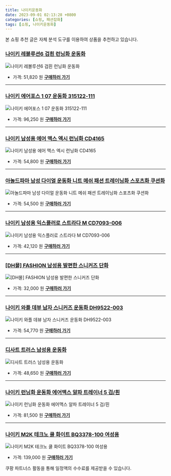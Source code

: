 ```yaml
---
title: 나이키운동화
date: 2023-09-01 02:13:28 +0800
categories: [쇼핑, 패션잡화]
tags: [쇼핑, 나이키운동화]
---
```

본 쇼핑 추천 글은 자체 분석 도구를 이용하여 상품을 추천하고 있습니다.
### [나이키 레볼루션6 검흰 런닝화 운동화](https://link.coupang.com/re/AFFSDP?lptag=AF1030537&pageKey=6272949644&itemId=12839401122&vendorItemId=86875234569&traceid=V0-153-ed1ece3a1d143aff&requestid=20230907021328501241333028&token=31850C%7CMIXED)
![나이키 레볼루션6 검흰 런닝화 운동화](https://ads-partners.coupang.com/image1/Xa0dg7rs2k10V7o1Xb_0AJAnN3Wypm_ANAbS5RzWSsz49jUGVoqt_Dq5_qqw_7nn2Wsn61x81nhwr8-tDLwJNDuAy-cs_svItfqZFWWUCtoSO37CUmCG5uSktF73gdjQ2H2SO9_qt_8ijgke-W5bmljQm4-NCIJ505Cu1Ap1LrjMq3_pLPgze3aEo45T4lyyhZHnvyvP7AXRjm6cZjKK6bO0dCg3BkQ5-KFTWuimSYU-fgRieMIYvC9boQxFtVvJYrBvZh3HB5r0ko0ndAa6HfKMgV-aWkiviQ8IrpsqJn4=)
- 가격: 51,820 원
[**구매하러 가기**](https://link.coupang.com/re/AFFSDP?lptag=AF1030537&pageKey=6272949644&itemId=12839401122&vendorItemId=86875234569&traceid=V0-153-ed1ece3a1d143aff&requestid=20230907021328501241333028&token=31850C%7CMIXED)
---
### [나이키 에어포스 1 07 운동화 315122-111](https://link.coupang.com/re/AFFSDP?lptag=AF1030537&pageKey=6271597245&itemId=12831258915&vendorItemId=86945088716&traceid=V0-153-0efd3cac75aa8b2a&requestid=20230907021328501241333028&token=31850C%7CMIXED)
![나이키 에어포스 1 07 운동화 315122-111](https://ads-partners.coupang.com/image1/yxVDWVxVljkMzJ_sy3i7DsgKTrqu3gZ2bXXiCu9eqMwUtp38mX7BVwFDPwxe9wxrb52X4lwjqbHhrucuPHUKunZ3BcQwR3rxk7EWT7EtNdjnGOWahQMsEBWy8Z3nM4NC7aZWxFfKoSB3psUNHZAVDXO4hVmc_ofqkPjpTNajfdADU6j8P96DdYtH5Gjk3gqaNn3t_sGk2Q_WzN6_DeFiXdb0n1YYN08ArRFn4GSG7gggzTZvRKulkDZfkl4RJXUBd5lyDEA1ZaNL8Ul94FBRbRcGT4S9l0FmYpAsGQEi0iQ=)
- 가격: 96,250 원
[**구매하러 가기**](https://link.coupang.com/re/AFFSDP?lptag=AF1030537&pageKey=6271597245&itemId=12831258915&vendorItemId=86945088716&traceid=V0-153-0efd3cac75aa8b2a&requestid=20230907021328501241333028&token=31850C%7CMIXED)
---
### [나이키 남성용 에어 맥스 엑시 런닝화 CD4165](https://link.coupang.com/re/AFFSDP?lptag=AF1030537&pageKey=5917216013&itemId=10478929354&vendorItemId=77760689528&traceid=V0-153-a11619937e824973&requestid=20230907021328501241333028&token=31850C%7CMIXED)
![나이키 남성용 에어 맥스 엑시 런닝화 CD4165](https://ads-partners.coupang.com/image1/EBHbejmIXERALspmEIyAyags4VVDkavT5Fg7bxmsO-gAsFfg2Lx0lqGyFXJEq8jmf83XxDZHjv3sdbxI3rYIF8WHAQPs3cDqC1QH30L8mLsN_WrwRHsCJ5XApdgEpMtSvbKFVBxr5631aHArHUd2hR-opp1oopOXtR6u0OFdidpqwjIp0gpYdb9ymNr3Sw-r5-YbzPY9PbYeHgCiLsSkTvXZVNhiCG80qwQxg9eQkLuZLl1cGJxLeqtO2xdqv2Wd7eH-AAS8EitR-BQxGPAAqRo1)
- 가격: 54,800 원
[**구매하러 가기**](https://link.coupang.com/re/AFFSDP?lptag=AF1030537&pageKey=5917216013&itemId=10478929354&vendorItemId=77760689528&traceid=V0-153-a11619937e824973&requestid=20230907021328501241333028&token=31850C%7CMIXED)
---
### [아놀드파마 남성 다이얼 운동화 니트 메쉬 패션 트레이닝화 스포츠화 쿠션화](https://link.coupang.com/re/AFFSDP?lptag=AF1030537&pageKey=7063553365&itemId=17521032720&vendorItemId=84685879684&traceid=V0-153-40cb8e7b69ae6048&clickBeacon=z5p9Z1qy%2BSysUyNjQGBGDoE1o3Ong%2FlxGNMJ0WyeLVazbOz1p5zwtPsTVIYvy314zjrci1IG681jJbfp%2F2IOMC70Yz%2BKJ3ozEQePeUEpnWOM8WwzcVWyOyE3WqGylZWgeRYcw111vR70pAkSQ3IBLwcMVLLls%2FjGPSSl4xn8ZngmhysoZY4GxIuq%2BZJzAT1rQElx3NCqZkO9PkhWJSz6DAR5LPb8FaXR%2FUaz4VHbxTu64GgOI3zInWk%2F5hQiFaup8NOg%2FC8PXXur8YdRNMhPclGqEcxhzipyCWBKOeJp5C%2B8dswomx9YC1gTqCLWj8qZMnEm0XU3d3RDoFa7l6S3bW51ofnd7eKnouI99rAJJOkMLKPkSnbTdhTdl81BXNmL8XFOw3zE%2BBB03BrxW29SmI5yrflJAvWFcFoV1Vc4ERT65Z8b0uhTc5ftx6v5oLIaQH2pSFXZONWlhHuRnjv7Fed239yUpjF10Ju3ehd3VcOwXJ6I72lURIZNe%2BdlJgwCo0TiE9ERKDv53erm617JARyJ2%2F6MMaIArm7%2FPWSBg5IM%2F4Ivc0PQZU74OayBquRazdNcLKOJZbX5KfEwsIXXpH7e3UxD4jTD2%2BuEJhoIGH6cRf2sA4dMetb7pZBY4%2B7uopEE5FMhYAKbV2S3So5wJEo1wSjKQQRcYfHXqmdKg2C9VmWgqhJHbQKZV9eGib%2BOgP1LsBsYle2EjRJYJsWT5OGjY9CqtXHgk4sjiXpzPkLzaHWAMmJUHcZpuC8d2dtE7SEhohNtFzC8tuGvbO3hAsGwlakS35R2UJLNh8QsGfEr7VTPsp%2B%2Fo0EjvfBnOKHkIYTK1Mg7%2FG1GiXixfztXJB1kUZ7ssVMM34TgA8aB8P%2BadEGGmSRAK2DuiNZTPwzY&requestid=20230907021328501241333028&token=31850C%7CMIXED)
![아놀드파마 남성 다이얼 운동화 니트 메쉬 패션 트레이닝화 스포츠화 쿠션화](https://ads-partners.coupang.com/image1/NA4TB3wIPbSiLCX1NFZT9pZY_W7a5aKXC4W1gvfqpJiy8NXZUbsi-p6O1VzM1L0LztmbXMQFav1rQPRWyd3O9ilAUIOjA1Qo8ZFO8klzzbJtvSwa57mKX07HL1c6CoZuVcmNtUek38jzH5_FEqNIF9xi736lT82VwiGFI68ocNZfeUgO-QGx0IcBsR-1O7jLC6kkntTO8etKAyCadn_AvlQ_K2WxoT07L9bbbNWlmG_gwskZA0VxxcQHHfG7IOz4jv3-GKKHjKYIgWVIlYFzNIcZpQjM2ehjxajVYJM8pNECS-Xy3g==)
- 가격: 54,500 원
[**구매하러 가기**](https://link.coupang.com/re/AFFSDP?lptag=AF1030537&pageKey=7063553365&itemId=17521032720&vendorItemId=84685879684&traceid=V0-153-40cb8e7b69ae6048&clickBeacon=z5p9Z1qy%2BSysUyNjQGBGDoE1o3Ong%2FlxGNMJ0WyeLVazbOz1p5zwtPsTVIYvy314zjrci1IG681jJbfp%2F2IOMC70Yz%2BKJ3ozEQePeUEpnWOM8WwzcVWyOyE3WqGylZWgeRYcw111vR70pAkSQ3IBLwcMVLLls%2FjGPSSl4xn8ZngmhysoZY4GxIuq%2BZJzAT1rQElx3NCqZkO9PkhWJSz6DAR5LPb8FaXR%2FUaz4VHbxTu64GgOI3zInWk%2F5hQiFaup8NOg%2FC8PXXur8YdRNMhPclGqEcxhzipyCWBKOeJp5C%2B8dswomx9YC1gTqCLWj8qZMnEm0XU3d3RDoFa7l6S3bW51ofnd7eKnouI99rAJJOkMLKPkSnbTdhTdl81BXNmL8XFOw3zE%2BBB03BrxW29SmI5yrflJAvWFcFoV1Vc4ERT65Z8b0uhTc5ftx6v5oLIaQH2pSFXZONWlhHuRnjv7Fed239yUpjF10Ju3ehd3VcOwXJ6I72lURIZNe%2BdlJgwCo0TiE9ERKDv53erm617JARyJ2%2F6MMaIArm7%2FPWSBg5IM%2F4Ivc0PQZU74OayBquRazdNcLKOJZbX5KfEwsIXXpH7e3UxD4jTD2%2BuEJhoIGH6cRf2sA4dMetb7pZBY4%2B7uopEE5FMhYAKbV2S3So5wJEo1wSjKQQRcYfHXqmdKg2C9VmWgqhJHbQKZV9eGib%2BOgP1LsBsYle2EjRJYJsWT5OGjY9CqtXHgk4sjiXpzPkLzaHWAMmJUHcZpuC8d2dtE7SEhohNtFzC8tuGvbO3hAsGwlakS35R2UJLNh8QsGfEr7VTPsp%2B%2Fo0EjvfBnOKHkIYTK1Mg7%2FG1GiXixfztXJB1kUZ7ssVMM34TgA8aB8P%2BadEGGmSRAK2DuiNZTPwzY&requestid=20230907021328501241333028&token=31850C%7CMIXED)
---
### [나이키 남성용 익스플러로 스트라다 M CD7093-006](https://link.coupang.com/re/AFFSDP?lptag=AF1030537&pageKey=5244376446&itemId=7415944873&vendorItemId=74706919623&traceid=V0-153-ac62f002575a0f75&requestid=20230907021328501241333028&token=31850C%7CMIXED)
![나이키 남성용 익스플러로 스트라다 M CD7093-006](https://ads-partners.coupang.com/image1/uEu2mvhJ5WDzWnQduI2_Eshx-Z5RNguXyjp6ghpqNPLh0LYd86Cg417C6Bpi3BalebBKG9n_Mn5IPvwB3mEii8lO-AotzMiQXg7UgOBycrOFNdnVGNdBoiVwbARjE8PEUj4MqjPrmO7pHzhHIBtR_7bKbDqV67MMwb2HIMuwuaWjjsGCOz6gLhPvLIK5344FKh_eJ_Uv_zgT7-eDd5D6WjBN_HyiApsDRDefgo1AXSuQ1W-KJC3Q0EdBZS0kL_n5zFZnPjtWmzAT1XtsQvTKaBLGEA==)
- 가격: 42,120 원
[**구매하러 가기**](https://link.coupang.com/re/AFFSDP?lptag=AF1030537&pageKey=5244376446&itemId=7415944873&vendorItemId=74706919623&traceid=V0-153-ac62f002575a0f75&requestid=20230907021328501241333028&token=31850C%7CMIXED)
---
### [[DH몰] FASHION 남성용 발편한 스니커즈 단화](https://link.coupang.com/re/AFFSDP?lptag=AF1030537&pageKey=6424607172&itemId=13838433546&vendorItemId=82815065601&traceid=V0-153-51138fdcce9370ca&clickBeacon=z5p9Z1qy%2BSysUyNjQGBGDoE1o3Ong%2FlxGNMJ0WyeLVazbOz1p5zwtPsTVIYvy314zjrci1IG681jJbfp%2F2IOMC70Yz%2BKJ3ozEQePeUEpnWNdP%2BK%2Fpkl01nfQ1oXptMQxeRYcw111vR70pAkSQ3IBLwhkoKHrFGu%2BLP070XHIS8KONbLPNBP5BRZAg5%2BnpPN9QElx3NCqZkO9PkhWJSz6DAR5LPb8FaXR%2FUaz4VHbxTu64GgOI3zInWk%2F5hQiFaup%2BF5Ou3JD2zlG6mGAM3DmpuxnOvmQdbo12pMwYuxtD%2BwwKh2HJ22Ml32td4SQznNHEecd547UzRFBaX0K0iMkMyBEjovxow%2F5Fgo6Q4B%2FDrpKFr%2FMxKnoasnhBCL5XB3s66kSYkhBXInHf%2F50c%2BOpaaiFMW2bs3mHrt1a7daucQglfSJ2EOm4QKBI9EnrxNv0BV4PbvPzxmyAlhCWmHa1Wl%2BttOU7Vp5%2F2ZTKnJTYNSTsyBgRJigYgN0jCggcptcCeArpRLQcRKr4TQkSdUESGQV%2Fwm4pe1BK%2FbHehqqvXJz5EK%2BkyiWWAHjuClMErNN0snFpuhA2uGXt0xemGAttOMsvXHc72sDsnKQ4FoYwAzwXX4NP%2BT8J4Fs7U6oL%2BQhu1nSbn7aOdH%2FYAWeB7%2Fz89QppQbmO31%2BV99yaFOCN0SGaReu0%2BOpigwvLL2BxQm5G%2Bfo%2FCatBdMbu3kefnPAtUimkRohBEdDqdVZY0cwpC2k6x3L6x6nwdEcLnC4ulFLE3G6BKPuBLGnOQd1gEBCKr6DEgkvtFBf049p513kTqwIKnt3Dv84fKuvX9Y9%2BpxZuP1rgCKluxzpC6hwexW8SPBtUVHqLazOPbwiCBtw%2BaCxhEPzeu3MLJm2nYk5pF9LA&requestid=20230907021328501241333028&token=31850C%7CMIXED)
![[DH몰] FASHION 남성용 발편한 스니커즈 단화](https://ads-partners.coupang.com/image1/vu8YeBOhXSEEzg6Yvj4dMsfHav-fNbLbiSa9CUQ-hU41bP9zzoEeUnJNCN0l-oxS8jt_mLxQALznXxirnrsKzzjuZOyjY2zYNtt98cJlpytlD00S_ibrM5tWnFmg_5Wk5SIGVDArxnnmDe8Agczs2272_dcW836DIrMcQM1XmZEIo_8mhBmEAUwFFor1kSDLOH-gja7DfEpgzPIH2Zu8G8ILr1qp5J9WNVzISTvGkk2Hvf0nzFjA8T6hbuQRho5O2DPbBZqEVEqmqFSHMJ1PgLt8tPT-t3VlyfGhyQdm2oJC2sAg)
- 가격: 32,000 원
[**구매하러 가기**](https://link.coupang.com/re/AFFSDP?lptag=AF1030537&pageKey=6424607172&itemId=13838433546&vendorItemId=82815065601&traceid=V0-153-51138fdcce9370ca&clickBeacon=z5p9Z1qy%2BSysUyNjQGBGDoE1o3Ong%2FlxGNMJ0WyeLVazbOz1p5zwtPsTVIYvy314zjrci1IG681jJbfp%2F2IOMC70Yz%2BKJ3ozEQePeUEpnWNdP%2BK%2Fpkl01nfQ1oXptMQxeRYcw111vR70pAkSQ3IBLwhkoKHrFGu%2BLP070XHIS8KONbLPNBP5BRZAg5%2BnpPN9QElx3NCqZkO9PkhWJSz6DAR5LPb8FaXR%2FUaz4VHbxTu64GgOI3zInWk%2F5hQiFaup%2BF5Ou3JD2zlG6mGAM3DmpuxnOvmQdbo12pMwYuxtD%2BwwKh2HJ22Ml32td4SQznNHEecd547UzRFBaX0K0iMkMyBEjovxow%2F5Fgo6Q4B%2FDrpKFr%2FMxKnoasnhBCL5XB3s66kSYkhBXInHf%2F50c%2BOpaaiFMW2bs3mHrt1a7daucQglfSJ2EOm4QKBI9EnrxNv0BV4PbvPzxmyAlhCWmHa1Wl%2BttOU7Vp5%2F2ZTKnJTYNSTsyBgRJigYgN0jCggcptcCeArpRLQcRKr4TQkSdUESGQV%2Fwm4pe1BK%2FbHehqqvXJz5EK%2BkyiWWAHjuClMErNN0snFpuhA2uGXt0xemGAttOMsvXHc72sDsnKQ4FoYwAzwXX4NP%2BT8J4Fs7U6oL%2BQhu1nSbn7aOdH%2FYAWeB7%2Fz89QppQbmO31%2BV99yaFOCN0SGaReu0%2BOpigwvLL2BxQm5G%2Bfo%2FCatBdMbu3kefnPAtUimkRohBEdDqdVZY0cwpC2k6x3L6x6nwdEcLnC4ulFLE3G6BKPuBLGnOQd1gEBCKr6DEgkvtFBf049p513kTqwIKnt3Dv84fKuvX9Y9%2BpxZuP1rgCKluxzpC6hwexW8SPBtUVHqLazOPbwiCBtw%2BaCxhEPzeu3MLJm2nYk5pF9LA&requestid=20230907021328501241333028&token=31850C%7CMIXED)
---
### [나이키 와플 데뷰 남자 스니커즈 운동화 DH9522-003](https://link.coupang.com/re/AFFSDP?lptag=AF1030537&pageKey=6947177012&itemId=18145078756&vendorItemId=86451668543&traceid=V0-153-abfee9b159db825b&requestid=20230907021328501241333028&token=31850C%7CMIXED)
![나이키 와플 데뷰 남자 스니커즈 운동화 DH9522-003](https://ads-partners.coupang.com/image1/m6uTBaU05L7YzcT9m5d_HrZEHFGxxnXTX8uEZ9DcjWeREXIhQKCWTHPmQzP6Sfc_geKPQYBvzH0JyfrDhlYUFx3jQTDIwAQX5YYHZfMWblAEVvqiLzH1CN5IJ7oHmUoHK7kvgIRXrEnIWSyNfJBAo10V6oSF8Hs0iBPmxX0PyNMaZnNkDowuN482QE5r7regTgHV2CD4ZJI9789fn2u6P6YqaIFqsehref7ykwmCjN5iYPoGno-AxQY83S3gcuosLzEXANU8UV7b9j_npJlybGJ1977fmQKIT2T5A9NA6rc=)
- 가격: 54,770 원
[**구매하러 가기**](https://link.coupang.com/re/AFFSDP?lptag=AF1030537&pageKey=6947177012&itemId=18145078756&vendorItemId=86451668543&traceid=V0-153-abfee9b159db825b&requestid=20230907021328501241333028&token=31850C%7CMIXED)
---
### [디사트 트러스 남성용 운동화](https://link.coupang.com/re/AFFSDP?lptag=AF1030537&pageKey=7164640273&itemId=18037519418&vendorItemId=85847719361&traceid=V0-153-6f9490c72fd132b6&clickBeacon=z5p9Z1qy%2BSysUyNjQGBGDoE1o3Ong%2FlxGNMJ0WyeLVazbOz1p5zwtPsTVIYvy314zjrci1IG681jJbfp%2F2IOMC70Yz%2BKJ3ozEQePeUEpnWM1r7QNbPHh0qsPprD5nneqeRYcw111vR70pAkSQ3IBL%2FHYJjqr%2Fb45Oh9RSK47Sc4bCpbbSdHTmMb4zV%2FBoQDOQElx3NCqZkO9PkhWJSz6DAR5LPb8FaXR%2FUaz4VHbxTu64GgOI3zInWk%2F5hQiFaupxnjjTWUxiOT%2FgJbOV9wLUK2D1FurOAfkX47%2Fr06HuJFtpsWoJIhrceMlXMEmkInk1%2B9yWKP%2F%2FlxMIr1JepaZ8Eq33oId53IEynir3tcv4%2B6rzAbkAF4K2%2FrNNaxqdkneYn%2FaC4TnP02990%2FGJepBgmSu3PJjoEFcZt4qCK1o2ju8WatZYRMRsZwfL8R7IXndCMGJweTU9ZbHlhkZLWFugH1dNnhDxGOBvCItNBgsmZ3syBgRJigYgN0jCggcptcCeArpRLQcRKr4TQkSdUESGQV%2Fwm4pe1BK%2FbHehqqvXJz5EK%2BkyiWWAHjuClMErNN0snFpuhA2uGXt0xemGAttOMsvXHc72sDsnKQ4FoYwAzwXX4NP%2BT8J4Fs7U6oL%2BQhu1nSbn7aOdH%2FYAWeB7%2Fz89QppQbmO31%2BV99yaFOCN0SGaReu0%2BOpigwvLL2BxQm5G%2Bfo%2FCatBdMbu3kefnPAtUimkRohBEdDqdVZY0cwpC2k6x3L6x6nwdEcLnC4ulFLE3G6BKPuBLGnOQd1gEBCKr6DEgkvtFBf049p513kTqwIKnt3Dv84fKuvX9Y9%2BpxZuP1rgCKluxzpC6hwexW8SPBtUVHqLazOPbwiCBtw%2BaCxhEPzeu3MLJm2nYk5pF9LA&requestid=20230907021328501241333028&token=31850C%7CMIXED)
![디사트 트러스 남성용 운동화](https://ads-partners.coupang.com/image1/mLLTGBTvpIYz7-1xmIgg6zZ_tA7JDtXAJYUoDFzVshW88Fk2ahULiiEMBkwgVGPACvtYjhbrWLlbHSTCSmBGl3RUeS1SW7vLGpDZQiLVOmcW2xuC4JU_trbWNYCs04_Z28u96YmT4BNyFo0UMOzLOlEMhjpAW7jaVdtkEZwttRk6ShRb7JwhsHzkr6sgNWKshfDQ-eDQ2PUpy0-PbsRWWxo2fD2xkXRjcqvepX_I0_7uNpxip93hFaUziCMajrQVXqc8XDgBoAvti9z4f7Y4bYHx1qWe415fbK3sduajM5JAJgEEzw==)
- 가격: 48,650 원
[**구매하러 가기**](https://link.coupang.com/re/AFFSDP?lptag=AF1030537&pageKey=7164640273&itemId=18037519418&vendorItemId=85847719361&traceid=V0-153-6f9490c72fd132b6&clickBeacon=z5p9Z1qy%2BSysUyNjQGBGDoE1o3Ong%2FlxGNMJ0WyeLVazbOz1p5zwtPsTVIYvy314zjrci1IG681jJbfp%2F2IOMC70Yz%2BKJ3ozEQePeUEpnWM1r7QNbPHh0qsPprD5nneqeRYcw111vR70pAkSQ3IBL%2FHYJjqr%2Fb45Oh9RSK47Sc4bCpbbSdHTmMb4zV%2FBoQDOQElx3NCqZkO9PkhWJSz6DAR5LPb8FaXR%2FUaz4VHbxTu64GgOI3zInWk%2F5hQiFaupxnjjTWUxiOT%2FgJbOV9wLUK2D1FurOAfkX47%2Fr06HuJFtpsWoJIhrceMlXMEmkInk1%2B9yWKP%2F%2FlxMIr1JepaZ8Eq33oId53IEynir3tcv4%2B6rzAbkAF4K2%2FrNNaxqdkneYn%2FaC4TnP02990%2FGJepBgmSu3PJjoEFcZt4qCK1o2ju8WatZYRMRsZwfL8R7IXndCMGJweTU9ZbHlhkZLWFugH1dNnhDxGOBvCItNBgsmZ3syBgRJigYgN0jCggcptcCeArpRLQcRKr4TQkSdUESGQV%2Fwm4pe1BK%2FbHehqqvXJz5EK%2BkyiWWAHjuClMErNN0snFpuhA2uGXt0xemGAttOMsvXHc72sDsnKQ4FoYwAzwXX4NP%2BT8J4Fs7U6oL%2BQhu1nSbn7aOdH%2FYAWeB7%2Fz89QppQbmO31%2BV99yaFOCN0SGaReu0%2BOpigwvLL2BxQm5G%2Bfo%2FCatBdMbu3kefnPAtUimkRohBEdDqdVZY0cwpC2k6x3L6x6nwdEcLnC4ulFLE3G6BKPuBLGnOQd1gEBCKr6DEgkvtFBf049p513kTqwIKnt3Dv84fKuvX9Y9%2BpxZuP1rgCKluxzpC6hwexW8SPBtUVHqLazOPbwiCBtw%2BaCxhEPzeu3MLJm2nYk5pF9LA&requestid=20230907021328501241333028&token=31850C%7CMIXED)
---
### [나이키 런닝화 운동화 에어맥스 알파 트레이너 5 검/흰](https://link.coupang.com/re/AFFSDP?lptag=AF1030537&pageKey=6690225011&itemId=15457562628&vendorItemId=82858510968&traceid=V0-153-0090b15e4aaf1c64&requestid=20230907021328501241333028&token=31850C%7CMIXED)
![나이키 런닝화 운동화 에어맥스 알파 트레이너 5 검/흰](https://ads-partners.coupang.com/image1/_sObOxC7dexpftmx_oLQKOc0zrvxfuDW-FTSgXBsDF9aWhI0Oxqb7dlZ8WMkM37ZgttfOASxGRZxDTiKQVpHF64iKd78-TdSmkoI2mFQCKrQsAgrLw2z1Ev0D7fHcZi1TUnvpmybic3mhRj9lNLQjzRpSAMBaNP-4iJymghJgfKEDcD-KXDeY_UzIA4JRebHeFYOoUISvXnqeRRqFf58hFDgb1Tk4JYLX9NGtfrHYbojm2MwtksTwbswQwptWSuq-8ZhWa7EgdqpAvumaQPHp9Es2lvSlAeJqg3Y7ZAGfqj_)
- 가격: 81,500 원
[**구매하러 가기**](https://link.coupang.com/re/AFFSDP?lptag=AF1030537&pageKey=6690225011&itemId=15457562628&vendorItemId=82858510968&traceid=V0-153-0090b15e4aaf1c64&requestid=20230907021328501241333028&token=31850C%7CMIXED)
---
### [나이키 M2K 테크노 쿨 화이트 BQ3378-100 여성용](https://link.coupang.com/re/AFFSDP?lptag=AF1030537&pageKey=7560473761&itemId=19917391590&vendorItemId=87017187185&traceid=V0-153-d6a0b0b71c1276cc&clickBeacon=z5p9Z1qy%2BSysUyNjQGBGDoE1o3Ong%2FlxGNMJ0WyeLVazbOz1p5zwtPsTVIYvy314zjrci1IG681jJbfp%2F2IOMC70Yz%2BKJ3ozEQePeUEpnWOdJg%2BvD3RqTertbPXoVfMPeRYcw111vR70pAkSQ3IBL%2B5ZAriBinxg2l7rBR%2FZTC6VA74kFuzL6W0IDlfrVshpQElx3NCqZkO9PkhWJSz6DAR5LPb8FaXR%2FUaz4VHbxTu64GgOI3zInWk%2F5hQiFaupcuPnvZ00emA6oXwXL9fMGHtaTCBsBTVOwV%2FLkbLviBZwv4vrsVs%2FnlG5JzdSB1yAAYf8gZxMZhjDCr%2BR2eRT5MCD3ZKeZ4iUfIcFWqTXGMDTx3xf3yCJMiUuhTd1%2FxFoYn%2FaC4TnP02990%2FGJepBgmSu3PJjoEFcZt4qCK1o2jsdOFVQdryp24TujLbJtL60eyxq8od93JaW2cI5dot22BnV7SkJaqjdSvpeGEGF5%2BLigfehtUl%2FJN6sO4aOEMKB16J49WP9wTUVZyJJan62xzldW2n33Z%2BoCC7VKgF3Hnm7mXqN7RBkaUwRYHDxFSM2%2B10U3U%2BEgyktRCWjIHlYeBik8XG7KtnpedTaJ0GXOnFk9UEWq61g5DKYSIVu0k3%2BLidtLI5R8bbliEkvpgvU0Zd%2FB%2Bc4n3TXtAUscEOO20iv08YmtZTZgmU7rFv00D1nRd2WpEOvj6QQaekKbElAy6DFHgXhEUBO5VWC1H5ZlhGSkt53VAGkE%2FYvn4FAKpRr25vI5DYLmRRPOMiT2cK86B6DSP%2FQR3TtvfQjjqNUousdcZw5OyoQN6vXsfWm%2B0y3HNh2YBxIQcYbsK71100hQK2ilFOAGrl%2F07sW1m0sfyMhlMLyWkmZtYwdeFmCFQ%2Fo&requestid=20230907021328501241333028&token=31850C%7CMIXED)
![나이키 M2K 테크노 쿨 화이트 BQ3378-100 여성용](https://ads-partners.coupang.com/image1/sNzibzt8NnVT_E_osEMquVhdGhqcOOZIM01V8SbvEATQw6HbFI-o0RXPB6JILVg1ihUq13YZE138FXjzR8y630_doljbH7s_zoRn9AG26jJ4TpUYLgXBmxOdX3J9xz_RirMV-IkkXSY_RREsn0Pi8WIB8o1-ZOLuwhAXxC0vG-jmgFzT7CUKqXGROTVUcbBHWg5LbIkZ_SVF1uXjpH7X14hPw-QJBJoqcm6FGYuEU6nC4fVuBQc2rK7AOhw_lhV3jBC47rDRljsCkS67uqBBWT92nT_sT2At8er4k_MPNVGJLFtr)
- 가격: 139,000 원
[**구매하러 가기**](https://link.coupang.com/re/AFFSDP?lptag=AF1030537&pageKey=7560473761&itemId=19917391590&vendorItemId=87017187185&traceid=V0-153-d6a0b0b71c1276cc&clickBeacon=z5p9Z1qy%2BSysUyNjQGBGDoE1o3Ong%2FlxGNMJ0WyeLVazbOz1p5zwtPsTVIYvy314zjrci1IG681jJbfp%2F2IOMC70Yz%2BKJ3ozEQePeUEpnWOdJg%2BvD3RqTertbPXoVfMPeRYcw111vR70pAkSQ3IBL%2B5ZAriBinxg2l7rBR%2FZTC6VA74kFuzL6W0IDlfrVshpQElx3NCqZkO9PkhWJSz6DAR5LPb8FaXR%2FUaz4VHbxTu64GgOI3zInWk%2F5hQiFaupcuPnvZ00emA6oXwXL9fMGHtaTCBsBTVOwV%2FLkbLviBZwv4vrsVs%2FnlG5JzdSB1yAAYf8gZxMZhjDCr%2BR2eRT5MCD3ZKeZ4iUfIcFWqTXGMDTx3xf3yCJMiUuhTd1%2FxFoYn%2FaC4TnP02990%2FGJepBgmSu3PJjoEFcZt4qCK1o2jsdOFVQdryp24TujLbJtL60eyxq8od93JaW2cI5dot22BnV7SkJaqjdSvpeGEGF5%2BLigfehtUl%2FJN6sO4aOEMKB16J49WP9wTUVZyJJan62xzldW2n33Z%2BoCC7VKgF3Hnm7mXqN7RBkaUwRYHDxFSM2%2B10U3U%2BEgyktRCWjIHlYeBik8XG7KtnpedTaJ0GXOnFk9UEWq61g5DKYSIVu0k3%2BLidtLI5R8bbliEkvpgvU0Zd%2FB%2Bc4n3TXtAUscEOO20iv08YmtZTZgmU7rFv00D1nRd2WpEOvj6QQaekKbElAy6DFHgXhEUBO5VWC1H5ZlhGSkt53VAGkE%2FYvn4FAKpRr25vI5DYLmRRPOMiT2cK86B6DSP%2FQR3TtvfQjjqNUousdcZw5OyoQN6vXsfWm%2B0y3HNh2YBxIQcYbsK71100hQK2ilFOAGrl%2F07sW1m0sfyMhlMLyWkmZtYwdeFmCFQ%2Fo&requestid=20230907021328501241333028&token=31850C%7CMIXED)


쿠팡 파트너스 활동을 통해 일정액의 수수료를 제공받을 수 있습니다.

